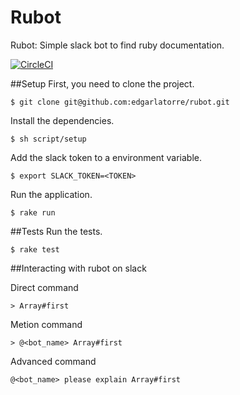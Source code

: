 # Rubot
Rubot: Simple slack bot to find ruby documentation.

[![CircleCI](https://circleci.com/gh/edgarlatorre/rubot/tree/master.svg?style=svg)](https://circleci.com/gh/edgarlatorre/rubot/tree/master)

##Setup
First, you need to clone the project.
```
$ git clone git@github.com:edgarlatorre/rubot.git
```

Install the dependencies.
```
$ sh script/setup
```

Add the slack token to a environment variable.
```
$ export SLACK_TOKEN=<TOKEN>
```

Run the application.
```
$ rake run
```

##Tests
Run the tests.
```
$ rake test
```

##Interacting with rubot on slack

Direct command
```
> Array#first
```

Metion command
```
> @<bot_name> Array#first
```

Advanced command
```
@<bot_name> please explain Array#first
```

